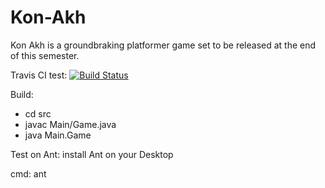 # Kon-Akh
Kon Akh is a groundbraking platformer game set to be released at the end of this semester.

Travis CI test:
[![Build Status](https://travis-ci.com/kon-akh-project/teszt1323.svg?branch=master)](https://travis-ci.com/kon-akh-project/teszt1323)

Build:
  - cd src
  - javac Main/Game.java
  - java Main.Game
 
Test on Ant:
  install Ant on your Desktop
  
cmd:
  ant
